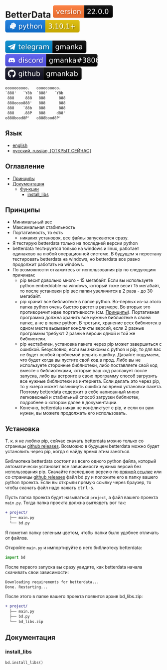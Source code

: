 # BetterData [![version](svg/version.svg)](https://github.com/gmankab/betterdata) [![python](svg/python.svg)](https://www.python.org)

[![telegram](svg/telegram.svg)](https://t.me/gmanka)
[![discord](svg/discord.svg)](https://discordapp.com/users/396578935540023296)
[![github](svg/github.svg)](https://github.com/gmankab/betterdata)

```text
oooooooooo.   oooooooooo.
`888'   `Y8b  `888'   `Y8b
 888     888   888      888
 888oooo888'   888      888
 888    `88b   888      888
 888    .88P   888     d88'
o888bood8P'   o888bood8P'

```

## Язык

- [english](readme.md)
- [русский, russian, [ОТКРЫТ СЕЙЧАС]](readme_ru.md)

## Оглавление

- [Принципы](#принципы)
- [Документация](#документация)
  - [Функции](#функции)
    - [install_libs](#install_libs)

## Принципы

- Минимальный вес
- Максимальная стабильность
- Портативность, то есть
  - никаких установок, все файлы запускаются сразу.
- Я тестирую betterdata только на последней версии python
- betterdata тестируется только на windows и linux, работает одинаково на любой операционной системе.
В будущем я перестану тестировать betterdata на windows, но betterdata все равно продолжит работать на windows.
- По возможности откажитесь от использования
pip по следующим причинам:
  - pip весит довольно много - 15 мегабайт. Если вы используете python embeddable на windows, который тоже весит 15 мегабайт, то после установки pip вес папки увеличится в 2 раза - до 30 мегабайт.
  - pip хранит все библиотеке в папке python. Во-первых из-за этого папка python очень быстро растет в размере. Во вторых это противоречит идее портативности (см. [Принципы](#принципы)). Портативная программа должна хранить все нужные библиотеке в своей папке, а не в папке python. В третьих, хранение всех библиотек в одном месте вызывает конфликты версий, если 2 разные программы требуют 2 разные версии одной и той же библиотеки.
  - pip нестабилен, установка пакета через pip может завершиться с ошибкой. Безусловно, если вы знакомы с python и pip, то для вас не будет особой проблемой решить ошибку. Давайте подумаем, что будет когда вы пустите свой код в прод. Либо вы не используете сторонние библиотеки, либо поставляете свой код вместе с библиотеками, которые ваш код распакует после запуска, либо вы встроите в свою программу способ загрузить все нужные библиотеки из интернета. Если делать это через pip, то у юзера может возникнуть ошибка во время установки пакета. Поэтому betterdata содержит в себе написанный мною легковесный и стабильный способ загрузки библиотек, подробнее о котором далее в документации.
  - Конечно, betterdata никак не конфликтует с pip, и если он вам нужен, вы можете продолжать его использовать.

## Установка

Т. к. я не люблю pip, сейчас скачать betterdata можно только со страницы [github releases](https://github.com/gmankab/betterdata/releases). Возможно в будущем betterdata можно будет
установить через pip, когда я найду время этим заняться.

Библиотека betterdata состоит из всего одного python файла, который автоматически установит все зависимости нужных версий без использования pip. Скачайте последнюю версию по [прямой ссылке](https://raw.githubusercontent.com/gmankab/betterdata/main/latest_release/bd.py) или со страницы [github releases](https://github.com/gmankab/betterdata/releases) файл bd.py и положите его в папку вашего python проекта. Если вы открыли прямую ссылку через браузер, то чтобы скачать файл надо нажать <kbd>ctrl-s</kbd>.

Пусть папка проекта будет называться `project`, а файл вашего проекта `main.py`. Тогда папка проекта должна выглядеть вот так:

```diff
+ project/
  ├── main.py
  └── bd.py
```

Я пометил папку зеленым цветом, чтобы папки было удобнее отличать от файлов.

Откройте `main.py` и импортируйте в него библиотеку betterdata:

```py
import bd
```

После первого запуска вы сразу увидите, как betterdata начала скачивать свои зависимости:

```text
Downloading requirements for betterdata...
Done. Restarting...
```

После этого в папке вашего проекта появится архив bd_libs.zip:

```diff
+ project/
  ├── main.py
  ├── bd.py
  └── bd_libs.zip
```

## Документация

### install_libs

```python
bd.install_libs()
```
